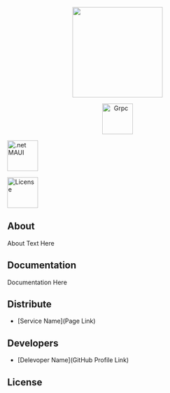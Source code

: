 <p align="center">
      <img src="https://i.ibb.co/Yk36TVM/2022-09-03-221214343.png" width="206">
</p>

<p align="center" justify-content="space-around">
   <img src="https://i.ibb.co/XpyfFv8/grpc-logo.png" alt="Grpc" width="70">
   <p>    </p>
   <img src="https://i.ibb.co/Ssy7KY5/2022-09-03-221652871.png" alt=".net MAUI" width="70">
   <p>    </p>
   <img src="https://i.ibb.co/vcF0xVG/image.jpg" alt="License" width="70">
</p>

## About

About Text Here

## Documentation

Documentation Here

## Distribute

- [Service Name](Page Link)


## Developers

- [Delevoper Name](GitHub Profile Link)

## License
